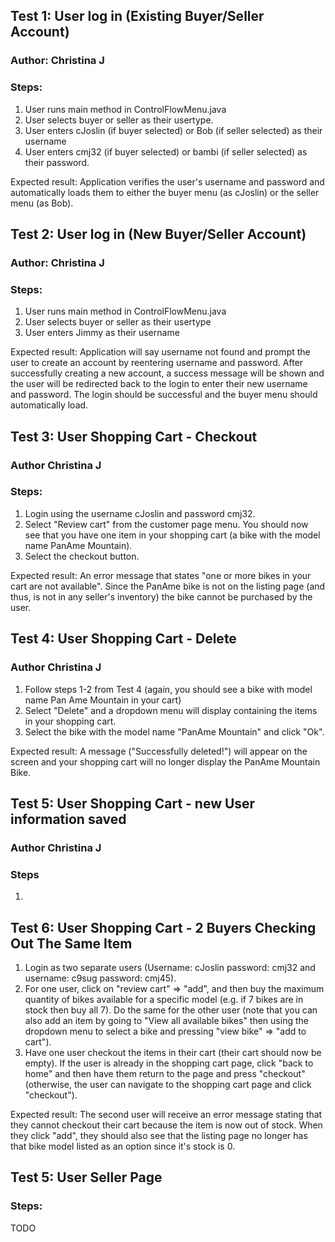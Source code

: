 ## Test 1: User log in (Existing Buyer/Seller Account)
### Author: Christina J
### Steps: 

1) User runs main method in ControlFlowMenu.java
2) User selects buyer or seller as their usertype.
3) User enters cJoslin (if buyer selected) or Bob (if seller selected) as their username
4) User enters cmj32 (if buyer selected) or bambi (if seller selected) as their password.

Expected result: Application verifies the user's username and password and automatically loads them to either the buyer menu (as cJoslin) or the seller menu (as Bob). 

## Test 2: User log in (New Buyer/Seller Account) 
### Author: Christina J
### Steps: 
1) User runs main method in ControlFlowMenu.java 
2) User selects buyer or seller as their usertype 
3) User enters Jimmy as their username

Expected result: Application will say username not found and prompt the user to create an account by reentering username and password. 
After successfully creating a new account, a success message will be shown and the user will be redirected back to the login to enter their 
new username and password. The login should be successful and the buyer menu should automatically load. 

## Test 3: User Shopping Cart - Checkout 
### Author Christina J
### Steps: 
1) Login using the username cJoslin and password cmj32. 
2) Select "Review cart" from the customer page menu. You should now see that you have one item in your shopping cart 
(a bike with the model name PanAme Mountain). 
3) Select the checkout button. 

Expected result: An error message that states "one or more bikes in your cart are not available". Since the PanAme bike 
is not on the listing page (and thus, is not in any seller's inventory) the bike cannot be purchased by the user. 

## Test 4: User Shopping Cart - Delete 
### Author Christina J
1) Follow steps 1-2 from Test 4 (again, you should see a bike with model name Pan Ame Mountain in your cart) 
2) Select "Delete" and a dropdown menu will display containing the items in your shopping cart. 
3) Select the bike with the model name "PanAme Mountain" and click "Ok". 

Expected result: A message ("Successfully deleted!") will appear on the screen and your shopping cart 
will no longer display the PanAme Mountain Bike. 

## Test 5: User Shopping Cart - new User information saved 
### Author Christina J
### Steps
1.

## Test 6: User Shopping Cart - 2 Buyers Checking Out The Same Item
1. Login as two separate users (Username: cJoslin password: cmj32 and username: c9sug password: cmj45). 
2. For one user, click on "review cart" => "add", and then buy the maximum quantity of bikes 
available for a specific model (e.g. if 7 bikes are in stock then buy all 7). Do the same for the 
other user (note that you can also add an item by going to "View all available bikes" then using the dropdown
menu to select a bike and pressing "view bike" => "add to cart"). 
3. Have one user checkout the items in their cart (their cart should now be empty). If the user is already in the shopping
cart page, click "back to home" and then have them return to the page and press "checkout" (otherwise, the user can navigate 
to the shopping cart page and click "checkout"). 

Expected result: The second user will receive an error message stating that they cannot checkout their cart
because the item is now out of stock. When they click "add", they should also see that the listing page no 
longer has that bike model listed as an option since it's stock is 0. 


## Test 5: User Seller Page 
### Steps: 
TODO 

